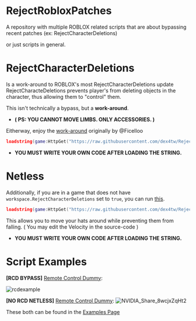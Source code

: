 # RejectRobloxPatches
A repository with multiple ROBLOX related scripts that are about bypassing recent patches (ex: RejectCharacterDeletions)

or just scripts in general.

# RejectCharacterDeletions
Is a work-around to ROBLOX's most RejectCharacterDeletions update
RejectCharacteDeletions prevents player's from deleting objects in the
character, thus allowing them to "control" them.

This isn't technically a bypass, but a **work-around**.
- **( PS: YOU CANNOT MOVE LIMBS. ONLY ACCESSORIES. )**

Eitherway, enjoy the [work-around](https://raw.githubusercontent.com/dex4tw/RejectCharacterDeletions/main/RCDBypass.lua)
originally by @Ficelloo

```lua
loadstring(game:HttpGet("https://raw.githubusercontent.com/dex4tw/RejectCharacterDeletions/main/RCDBypass.lua"))()
```
- **YOU MUST WRITE YOUR OWN CODE AFTER LOADING THE STRING.**

# Netless

Additionally, if you are in a game that does not have `workspace.RejectCharacterDeletions` set to `true`, you can run [this](https://raw.githubusercontent.com/dex4tw/RejectCharacterDeletions/main/AcessoryNetless.lua).
```lua
loadstring(game:HttpGet("https://raw.githubusercontent.com/dex4tw/RejectCharacterDeletions/main/AcessoryNetless.lua"))()
```
This allows you to move your hats around while preventing them from falling. ( You may edit the Velocity in the source-code )
- **YOU MUST WRITE YOUR OWN CODE AFTER LOADING THE STRING.**

# Script Examples
**[RCD BYPASS]** [Remote Control Dummy](https://raw.githubusercontent.com/dex4tw/RejectCharacterDeletions/main/Examples/rel-RCDRig.lua):
  
![rcdexample](https://github.com/dex4tw/RejectCharacterDeletions/assets/121840104/30c4d988-542c-4e4d-9312-083a86a81fb5)

**[NO RCD NETLESS]** [Remote Control Dummy](https://raw.githubusercontent.com/dex4tw/RejectCharacterDeletions/main/Examples/unrel-noRCDRig.lua):
![NVIDIA_Share_8wcjxZqHt2](https://github.com/dex4tw/RejectCharacterDeletions/assets/121840104/912dd2fc-a4a0-4025-a3bf-44db24dba86d)


These both can be found in the [Examples Page](https://github.com/dex4tw/RejectCharacterDeletions/tree/main/Examples)
